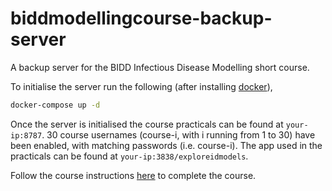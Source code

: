 # biddmodellingcourse-backup-server


A backup server for the BIDD Infectious Disease Modelling short course.


To initialise the server run the following (after installing [docker](https://docs.docker.com/install/)),

```bash
docker-compose up -d
```

Once the server is initialised the course practicals can be found at `your-ip:8787`. 30 course usernames (course-i, with i running from 1 to 30) have been enabled, with matching passwords (i.e. course-i). The app used in the practicals can be found at `your-ip:3838/exploreidmodels`.

Follow the course instructions [here](https://bristolmathmodellers.github.io/biddmodellingcourse/) to complete the course.

